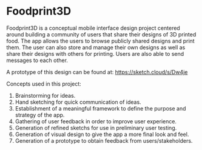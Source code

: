 # Foodprint3D
Foodprint3D is a conceptual mobile interface design project centered around building a community of users that share their designs of 3D printed food.  The app allows the users to browse publicly shared designs and print them.  The user can also store and manage their own designs as well as share their designs with others for printing.  Users are also able to send messages to each other.

A prototype of this design can be found at:
https://sketch.cloud/s/Dw4je

Concepts used in this project:
1) Brainstorming for ideas.
2) Hand sketching for quick communication of ideas.
3) Establishment of a meaningful framework to define the purpose and strategy of the app.
4) Gathering of user feedback in order to improve user experience.
5) Generation of refined sketchs for use in preliminary user testing.
6) Generation of visual design to give the app a more final look and feel.
7) Generation of a prototype to obtain feedback from users/stakeholders.
